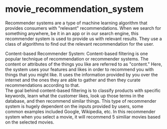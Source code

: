 # movie_recommendation_system
Recommender systems are a type of machine learning algorithm that provides consumers with "relevant" recommendations. When we search for something anywhere, be it in an app or in our search engine, this recommender system is used to provide us with relevant results. They use a class of algorithms to find out the relevant recommendation for the user.

Content-based Recommender System:
Content-based filtering is one popular technique of recommendation or recommender systems. The content or attributes of the things you like are referred to as "content." 
Here, the system uses your features and likes in order to recommend you with things that you might like. It uses the information provided by you over the internet and the ones they are able to gather and then they curate recommendations according to that.  
The goal behind content-based filtering is to classify products with specific keywords, learn what the customer likes, look up those terms in the database, and then recommend similar things.
This type of recommender system is hugely dependent on the inputs provided by users, some common examples included Google, Wikipedia, etc. In this recommender system when you select a movie, it will recommend 5 similiar movies based on the selected movies.
